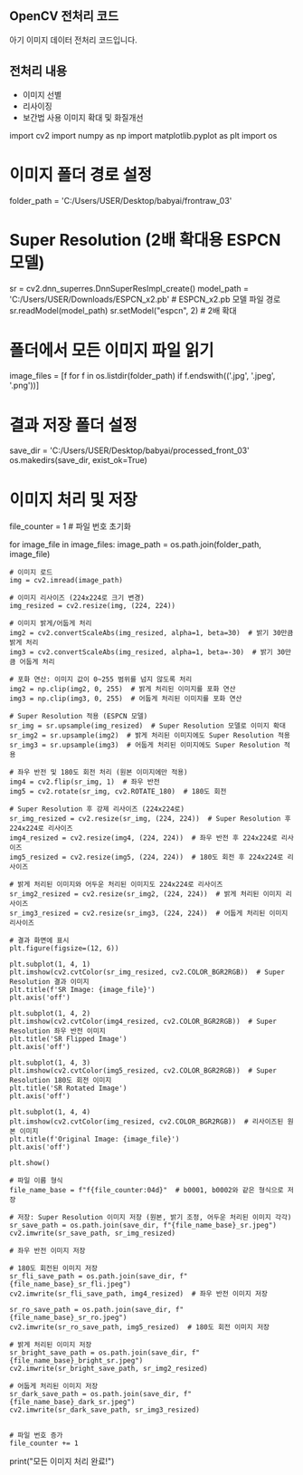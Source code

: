 ## OpenCV 전처리 코드

아기 이미지 데이터 전처리 코드입니다.

## 전처리 내용

- 이미지 선별
- 리사이징
- 보간법 사용 이미지 확대 및 화질개선

import cv2
import numpy as np
import matplotlib.pyplot as plt
import os

# 이미지 폴더 경로 설정
folder_path = 'C:/Users/USER/Desktop/babyai/frontraw_03'  

# Super Resolution (2배 확대용 ESPCN 모델)
sr = cv2.dnn_superres.DnnSuperResImpl_create()
model_path = 'C:/Users/USER/Downloads/ESPCN_x2.pb'  # ESPCN_x2.pb 모델 파일 경로
sr.readModel(model_path)
sr.setModel("espcn", 2)  # 2배 확대

# 폴더에서 모든 이미지 파일 읽기
image_files = [f for f in os.listdir(folder_path) if f.endswith(('.jpg', '.jpeg', '.png'))]

# 결과 저장 폴더 설정
save_dir = 'C:/Users/USER/Desktop/babyai/processed_front_03'
os.makedirs(save_dir, exist_ok=True)

# 이미지 처리 및 저장
file_counter = 1  # 파일 번호 초기화

for image_file in image_files:
    image_path = os.path.join(folder_path, image_file)
    
    # 이미지 로드
    img = cv2.imread(image_path)

    # 이미지 리사이즈 (224x224로 크기 변경)
    img_resized = cv2.resize(img, (224, 224))
    
    # 이미지 밝게/어둡게 처리
    img2 = cv2.convertScaleAbs(img_resized, alpha=1, beta=30)  # 밝기 30만큼 밝게 처리
    img3 = cv2.convertScaleAbs(img_resized, alpha=1, beta=-30)  # 밝기 30만큼 어둡게 처리

    # 포화 연산: 이미지 값이 0~255 범위를 넘지 않도록 처리
    img2 = np.clip(img2, 0, 255)  # 밝게 처리된 이미지를 포화 연산
    img3 = np.clip(img3, 0, 255)  # 어둡게 처리된 이미지를 포화 연산

    # Super Resolution 적용 (ESPCN 모델)
    sr_img = sr.upsample(img_resized)  # Super Resolution 모델로 이미지 확대
    sr_img2 = sr.upsample(img2)  # 밝게 처리된 이미지에도 Super Resolution 적용
    sr_img3 = sr.upsample(img3)  # 어둡게 처리된 이미지에도 Super Resolution 적용

    # 좌우 반전 및 180도 회전 처리 (원본 이미지에만 적용)
    img4 = cv2.flip(sr_img, 1)  # 좌우 반전
    img5 = cv2.rotate(sr_img, cv2.ROTATE_180)  # 180도 회전

    # Super Resolution 후 강제 리사이즈 (224x224로)
    sr_img_resized = cv2.resize(sr_img, (224, 224))  # Super Resolution 후 224x224로 리사이즈
    img4_resized = cv2.resize(img4, (224, 224))  # 좌우 반전 후 224x224로 리사이즈
    img5_resized = cv2.resize(img5, (224, 224))  # 180도 회전 후 224x224로 리사이즈

    # 밝게 처리된 이미지와 어두운 처리된 이미지도 224x224로 리사이즈
    sr_img2_resized = cv2.resize(sr_img2, (224, 224))  # 밝게 처리된 이미지 리사이즈
    sr_img3_resized = cv2.resize(sr_img3, (224, 224))  # 어둡게 처리된 이미지 리사이즈

    # 결과 화면에 표시
    plt.figure(figsize=(12, 6))

    plt.subplot(1, 4, 1)
    plt.imshow(cv2.cvtColor(sr_img_resized, cv2.COLOR_BGR2RGB))  # Super Resolution 결과 이미지
    plt.title(f'SR Image: {image_file}')
    plt.axis('off')

    plt.subplot(1, 4, 2)
    plt.imshow(cv2.cvtColor(img4_resized, cv2.COLOR_BGR2RGB))  # Super Resolution 좌우 반전 이미지
    plt.title('SR Flipped Image')
    plt.axis('off')

    plt.subplot(1, 4, 3)
    plt.imshow(cv2.cvtColor(img5_resized, cv2.COLOR_BGR2RGB))  # Super Resolution 180도 회전 이미지
    plt.title('SR Rotated Image')
    plt.axis('off')

    plt.subplot(1, 4, 4)
    plt.imshow(cv2.cvtColor(img_resized, cv2.COLOR_BGR2RGB))  # 리사이즈된 원본 이미지
    plt.title(f'Original Image: {image_file}')
    plt.axis('off')

    plt.show()

    # 파일 이름 형식
    file_name_base = f"f{file_counter:04d}"  # b0001, b0002와 같은 형식으로 저장

    # 저장: Super Resolution 이미지 저장 (원본, 밝기 조정, 어두운 처리된 이미지 각각)
    sr_save_path = os.path.join(save_dir, f"{file_name_base}_sr.jpeg")
    cv2.imwrite(sr_save_path, sr_img_resized)

    # 좌우 반전 이미지 저장
    
    # 180도 회전된 이미지 저장
    sr_fli_save_path = os.path.join(save_dir, f"{file_name_base}_sr_fli.jpeg")
    cv2.imwrite(sr_fli_save_path, img4_resized)  # 좌우 반전 이미지 저장

    sr_ro_save_path = os.path.join(save_dir, f"{file_name_base}_sr_ro.jpeg")
    cv2.imwrite(sr_ro_save_path, img5_resized)  # 180도 회전 이미지 저장

    # 밝게 처리된 이미지 저장
    sr_bright_save_path = os.path.join(save_dir, f"{file_name_base}_bright_sr.jpeg")
    cv2.imwrite(sr_bright_save_path, sr_img2_resized)

    # 어둡게 처리된 이미지 저장
    sr_dark_save_path = os.path.join(save_dir, f"{file_name_base}_dark_sr.jpeg")
    cv2.imwrite(sr_dark_save_path, sr_img3_resized)


    # 파일 번호 증가
    file_counter += 1

print("모든 이미지 처리 완료!")
